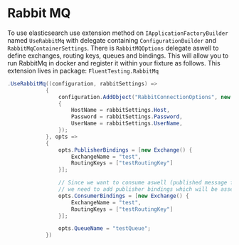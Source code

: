 # Rabbit MQ

To use elasticsearch use extension method on `IApplicationFactoryBuilder` named `UseRabbitMq` 
with delegate containing `ConfigurationBuilder` and `RabbitMqContainerSettings`. There is `RabbitMQOptions` delegate aswell to define 
exchanges, routing keys, queues and bindings.
This will allow you to run RabbitMq in docker and register it within your fixture as follows.
This extension lives in package: `FluentTesting.RabbitMq`

```csharp
.UseRabbitMq((configuration, rabbitSettings) =>
            {
                configuration.AddObject("RabbitConnectionOptions", new RabbitConnectionOptions()
                {
                    HostName = rabbitSettings.Host,
                    Password = rabbitSettings.Password,
                    UserName = rabbitSettings.UserName,
                });
            }, opts =>
            {
                opts.PublisherBindings = [new Exchange() {
                    ExchangeName = "test",
                    RoutingKeys = ["testRoutingKey"]
                }];

                // Since we want to consume aswell (published message from tested app),
                // we need to add publisher bindings which will be asserter in tests
                opts.ConsumerBindings = [new Exchange() {
                    ExchangeName = "test",
                    RoutingKeys = ["testRoutingKey"]
                }];

                opts.QueueName = "testQueue";
            })
```